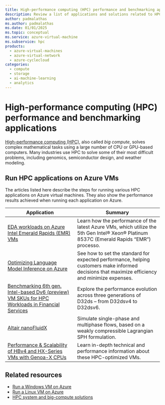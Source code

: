 ```yaml
---
title: High-performance computing (HPC) performance and benchmarking applications
description: Review a list of applications and solutions related to HPC performance and benchmarking.
author: padmalathas
ms.author: padmalathas
ms.date: 01/01/2025
ms.topic: conceptual
ms.service: azure-virtual-machine
ms.subservice: hpc
products:
  - azure-virtual-machines
  - azure-virtual-network
  - azure-cyclecloud
categories:
  - compute
  - storage
  - ai-machine-learning
  - analytics
---
```


# High-performance computing (HPC) performance and benchmarking applications

[High-performance computing (HPC)](/azure/architecture/topics/high-performance-computing), also called *big compute*, solves complex mathematical tasks using a large number of CPU or GPU-based computers. Many industries use HPC to solve some of their most difficult problems, including genomics, semiconductor design, and weather modeling.

## Run HPC applications on Azure VMs

The articles listed here describe the steps for running various HPC applications on Azure virtual machines. They also show the performance results achieved when running each application on Azure.

|Application|Summary|
|--|--|
|[EDA workloads on Azure Intel Emerald Rapids (EMR) VMs](https://techcommunity.microsoft.com/blog/azurehighperformancecomputingblog/benchmark-eda-workloads-on-azure-intel-emerald-rapids-emr-vms/4334619)|Learn how the performance of the latest Azure VMs, which utilize the 5th Gen Intel® Xeon® Platinum 8537C (Emerald Rapids “EMR”) processo.|
|[Optimizing Language Model Inference on Azure](https://techcommunity.microsoft.com/blog/azurehighperformancecomputingblog/optimizing-language-model-inference-on-azure/4248271)|See how to set the standard for expected performance, helping customers make informed decisions that maximize efficiency and minimize expenses.|
|[Benchmarking 6th gen. Intel-based Dv6 (preview) VM SKUs for HPC Workloads in Financial Services](https://techcommunity.microsoft.com/blog/azurehighperformancecomputingblog/benchmarking-6th-gen-intel-based-dv6-preview-vm-skus-for-hpc-workloads-in-financ/4272738)|Explore the performance evolution across three generations of D32ds – from D32dsv4 to D32dsv6.|
|[Altair nanoFluidX](https://techcommunity.microsoft.com/blog/azurehighperformancecomputingblog/accelerating-water-wading-simulation-using-altair%C2%AE-nanofluidx%C2%AE-on-azure-nvidia-a/4240148)|Simulate single-phase and multiphase flows, based on a weakly compressible Lagrangian SPH formulation.|
|[Performance & Scalability of HBv4 and HX-Series VMs with Genoa-X CPUs](https://techcommunity.microsoft.com/blog/azurehighperformancecomputingblog/performance--scalability-of-hbv4-and-hx-series-vms-with-genoa-x-cpus/3846766)|Learn in-depth technical and performance information about these HPC-optimized VMs.|


## Related resources

- [Run a Windows VM on Azure](/azure/architecture/reference-architectures/n-tier/windows-vm)
- [Run a Linux VM on Azure](/azure/architecture/reference-architectures/n-tier/linux-vm)
- [HPC system and big-compute solutions](/azure/architecture/solution-ideas/articles/big-compute-with-azure-batch)
